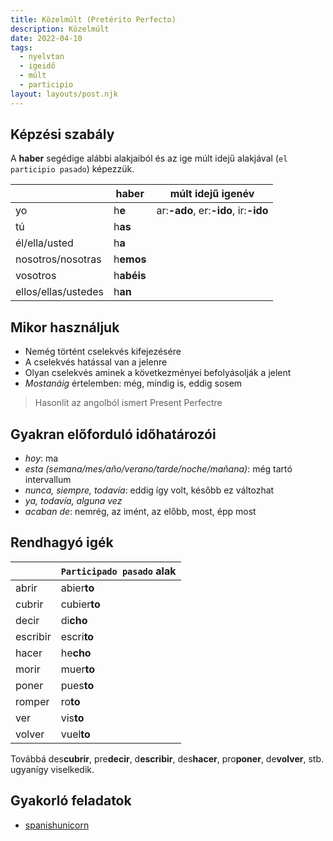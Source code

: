```yaml
---
title: Közelmúlt (Pretérito Perfecto)
description: Közelmúlt
date: 2022-04-10
tags:
  - nyelvtan
  - igeidő
  - múlt
  - participio
layout: layouts/post.njk
---
```


## Képzési szabály

A **haber** segédige alábbi alakjaiból és az ige múlt idejű alakjával (`el participio pasado`) képezzük.

&nbsp;|haber|múlt idejű igenév
----|----|----
yo|h**e**| ar:**-ado**, er:**-ido**, ir:**-ido**
tú|h**as**|
él/ella/usted|h**a**|
nosotros/nosotras|h**emos**|
vosotros|h**abéis**|
ellos/ellas/ustedes|h**an**|

## Mikor használjuk

- Nemég történt cselekvés kifejezésére
- A cselekvés hatással van a jelenre
- Olyan cselekvés aminek a következményei befolyásolják a jelent
- *Mostanáig* értelemben: még, mindig is, eddig sosem

> Hasonlít az angolból ismert Present Perfectre

## Gyakran előforduló időhatározói

- *hoy*: ma
- *esta (semana/mes/año/verano/tarde/noche/mañana)*: még tartó intervallum
- *nunca, siempre, todavía*: eddig így volt, később ez változhat
- *ya, todavía, alguna vez*
- *acaban de*: nemrég, az imént, az előbb, most, épp most

## Rendhagyó igék

&nbsp;|`Participado pasado` alak
----|----
abrir|abier**to**
cubrir|cubier**to**
decir|di**cho**
escribir|escri**to**
hacer|he**cho**
morir|muer**to**
poner|pues**to**
romper|ro**to**
ver|vis**to**
volver|vuel**to**

Továbbá des**cubrir**, pre**decir**, d**escribir**, des**hacer**, pro**poner**, de**volver**, stb. ugyanígy viselkedik.

## Gyakorló feladatok

- [spanishunicorn](https://www.spanishunicorn.com/test-de-preterito-perfecto/)